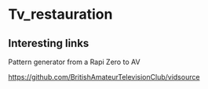 # Tv_restauration
## Interesting links
Pattern generator from a Rapi Zero to AV

https://github.com/BritishAmateurTelevisionClub/vidsource
